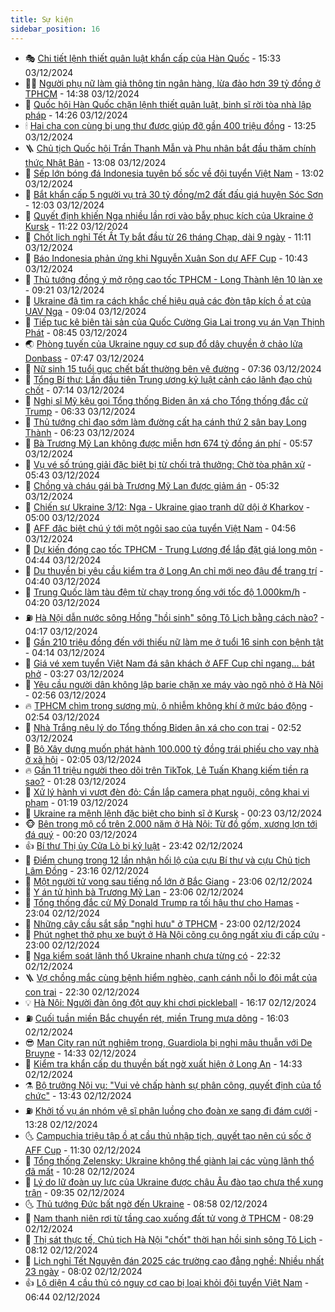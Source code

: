 ```yaml
---
title: Sự kiện
sidebar_position: 16
---
```


<!-- dantri-su-kien:START -->
- 🎭 [Chi tiết lệnh thiết quân luật khẩn cấp của Hàn Quốc](https://dantri.com.vn/the-gioi/chi-tiet-lenh-thiet-quan-luat-khan-cap-cua-han-quoc-20241203222432858.htm) - 15:33 03/12/2024
- 👨‍🏫 [Người phụ nữ làm giả thông tin ngân hàng, lừa đảo hơn 39 tỷ đồng ở TPHCM](https://dantri.com.vn/phap-luat/nguoi-phu-nu-lam-gia-thong-tin-ngan-hang-lua-dao-hon-39-ty-dong-o-tphcm-20241203200342510.htm) - 14:38 03/12/2024
- 🌮 [Quốc hội Hàn Quốc chặn lệnh thiết quân luật, binh sĩ rời tòa nhà lập pháp](https://dantri.com.vn/the-gioi/quoc-hoi-han-quoc-chan-lenh-thiet-quan-luat-binh-si-roi-toa-nha-lap-phap-20241203211539457.htm) - 14:26 03/12/2024
- 🕯 [Hai cha con cùng bị ung thư được giúp đỡ gần 400 triệu đồng](https://dantri.com.vn/tam-long-nhan-ai/hai-cha-con-cung-bi-ung-thu-duoc-giup-do-gan-400-trieu-dong-20241203150202615.htm) - 13:25 03/12/2024
- 🪜 [Chủ tịch Quốc hội Trần Thanh Mẫn và Phu nhân bắt đầu thăm chính thức Nhật Bản](https://dantri.com.vn/xa-hoi/chu-tich-quoc-hoi-tran-thanh-man-va-phu-nhan-bat-dau-tham-chinh-thuc-nhat-ban-20241203200718126.htm) - 13:08 03/12/2024
- 🐘 [Sếp lớn bóng đá Indonesia tuyên bố sốc về đội tuyển Việt Nam](https://dantri.com.vn/the-thao/sep-lon-bong-da-indonesia-tuyen-bo-soc-ve-doi-tuyen-viet-nam-20241203195839828.htm) - 13:02 03/12/2024
- 🤔 [Bắt khẩn cấp 5 người vụ trả 30 tỷ đồng/m2 đất đấu giá huyện Sóc Sơn](https://dantri.com.vn/phap-luat/bat-khan-cap-5-nguoi-vu-tra-30-ty-dongm2-dat-dau-gia-huyen-soc-son-20241203190325768.htm) - 12:03 03/12/2024
- 🧠 [Quyết định khiến Nga nhiều lần rơi vào bẫy phục kích của Ukraine ở Kursk](https://dantri.com.vn/the-gioi/quyet-dinh-khien-nga-nhieu-lan-roi-vao-bay-phuc-kich-cua-ukraine-o-kursk-20241203175030246.htm) - 11:22 03/12/2024
- 📝 [Chốt lịch nghỉ Tết Ất Tỵ bắt đầu từ 26 tháng Chạp, dài 9 ngày](https://dantri.com.vn/lao-dong-viec-lam/chot-lich-nghi-tet-at-ty-bat-dau-tu-26-thang-chap-dai-9-ngay-20241203170124017.htm) - 11:11 03/12/2024
- 🦏 [Báo Indonesia phản ứng khi Nguyễn Xuân Son dự AFF Cup](https://dantri.com.vn/the-thao/bao-indonesia-phan-ung-khi-nguyen-xuan-son-du-aff-cup-20241203173513597.htm) - 10:43 03/12/2024
- 🥰 [Thủ tướng đồng ý mở rộng cao tốc TPHCM - Long Thành lên 10 làn xe](https://dantri.com.vn/xa-hoi/thu-tuong-dong-y-mo-rong-cao-toc-tphcm-long-thanh-len-10-lan-xe-20241203161210025.htm) - 09:21 03/12/2024
- 🤗 [Ukraine đã tìm ra cách khắc chế hiệu quả các đòn tập kích ồ ạt của UAV Nga](https://dantri.com.vn/the-gioi/ukraine-da-tim-ra-cach-khac-che-hieu-qua-cac-don-tap-kich-o-at-cua-uav-nga-20241203143136040.htm) - 09:04 03/12/2024
- 🌈 [Tiếp tục kê biên tài sản của Quốc Cường Gia Lai trong vụ án Vạn Thịnh Phát](https://dantri.com.vn/phap-luat/tiep-tuc-ke-bien-tai-san-cua-quoc-cuong-gia-lai-trong-vu-an-van-thinh-phat-20241203140330061.htm) - 08:45 03/12/2024
- 🌏 [Phòng tuyến của Ukraine nguy cơ sụp đổ dây chuyền ở chảo lửa Donbass](https://dantri.com.vn/the-gioi/phong-tuyen-cua-ukraine-nguy-co-sup-do-day-chuyen-o-chao-lua-donbass-20241203135354447.htm) - 07:47 03/12/2024
- 💄 [Nữ sinh 15 tuổi gục chết bất thường bên vệ đường](https://dantri.com.vn/phap-luat/nu-sinh-15-tuoi-guc-chet-bat-thuong-ben-ve-duong-20241203141450180.htm) - 07:36 03/12/2024
- 👺 [Tổng Bí thư: Lần đầu tiên Trung ương kỷ luật cảnh cáo lãnh đạo chủ chốt](https://dantri.com.vn/xa-hoi/tong-bi-thu-lan-dau-tien-trung-uong-ky-luat-canh-cao-lanh-dao-chu-chot-20241203093055405.htm) - 07:14 03/12/2024
- 👹 [Nghị sĩ Mỹ kêu gọi Tổng thống Biden ân xá cho Tổng thống đắc cử Trump](https://dantri.com.vn/the-gioi/nghi-si-my-keu-goi-tong-thong-biden-an-xa-cho-tong-thong-dac-cu-trump-20241203121537342.htm) - 06:33 03/12/2024
- 🌊 [Thủ tướng chỉ đạo sớm làm đường cất hạ cánh thứ 2 sân bay Long Thành](https://dantri.com.vn/xa-hoi/thu-tuong-chi-dao-som-lam-duong-cat-ha-canh-thu-2-san-bay-long-thanh-20241203124936748.htm) - 06:23 03/12/2024
- 🤠 [Bà Trương Mỹ Lan không được miễn hơn 674 tỷ đồng án phí](https://dantri.com.vn/phap-luat/ba-truong-my-lan-khong-duoc-mien-hon-674-ty-dong-an-phi-20241203122405400.htm) - 05:57 03/12/2024
- 🎊 [Vụ vé số trúng giải đặc biệt bị từ chối trả thưởng: Chờ tòa phân xử](https://dantri.com.vn/xa-hoi/vu-ve-so-trung-giai-dac-biet-bi-tu-choi-tra-thuong-cho-toa-phan-xu-20241203121152502.htm) - 05:43 03/12/2024
- 🐘 [Chồng và cháu gái bà Trương Mỹ Lan được giảm án](https://dantri.com.vn/phap-luat/chong-va-chau-gai-ba-truong-my-lan-duoc-giam-an-20241202102901256.htm) - 05:32 03/12/2024
- 💂 [Chiến sự Ukraine 3/12: Nga - Ukraine giao tranh dữ dội ở Kharkov](https://dantri.com.vn/the-gioi/chien-su-ukraine-312-nga-ukraine-giao-tranh-du-doi-o-kharkov-20241203095139409.htm) - 05:00 03/12/2024
- 👹 [AFF đặc biệt chú ý tới một ngôi sao của tuyển Việt Nam](https://dantri.com.vn/the-thao/aff-dac-biet-chu-y-toi-mot-ngoi-sao-cua-tuyen-viet-nam-20241203113527455.htm) - 04:56 03/12/2024
- 🦒 [Dự kiến đóng cao tốc TPHCM - Trung Lương để lắp đặt giá long môn](https://dantri.com.vn/xa-hoi/du-kien-dong-cao-toc-tphcm-trung-luong-de-lap-dat-gia-long-mon-20241203113546722.htm) - 04:44 03/12/2024
- 🗽 [Du thuyền bị yêu cầu kiểm tra ở Long An chỉ mới neo đậu để trang trí](https://dantri.com.vn/xa-hoi/du-thuyen-bi-yeu-cau-kiem-tra-o-long-an-chi-moi-neo-dau-de-trang-tri-20241203112634045.htm) - 04:40 03/12/2024
- 💄 [Trung Quốc làm tàu đệm từ chạy trong ống với tốc độ 1.000km/h](https://dantri.com.vn/khoa-hoc-cong-nghe/trung-quoc-lam-tau-dem-tu-chay-trong-ong-voi-toc-do-1000kmh-20241203080533375.htm) - 04:20 03/12/2024
- ⛽️ [Hà Nội dẫn nước sông Hồng &quot;hồi sinh&quot; sông Tô Lịch bằng cách nào?](https://dantri.com.vn/xa-hoi/ha-noi-dan-nuoc-song-hong-hoi-sinh-song-to-lich-bang-cach-nao-20241203110454245.htm) - 04:17 03/12/2024
- 🥷 [Gần 210 triệu đồng đến với thiếu nữ làm mẹ ở tuổi 16 sinh con bệnh tật](https://dantri.com.vn/tam-long-nhan-ai/gan-210-trieu-dong-den-voi-thieu-nu-lam-me-o-tuoi-16-sinh-con-benh-tat-20241203065915563.htm) - 04:14 03/12/2024
- 🤖 [Giá vé xem tuyển Việt Nam đá sân khách ở AFF Cup chỉ ngang… bát phở](https://dantri.com.vn/the-thao/gia-ve-xem-tuyen-viet-nam-da-san-khach-o-aff-cup-chi-ngang-bat-pho-20241203102704300.htm) - 03:27 03/12/2024
- 🌊 [Yêu cầu người dân không lập barie chặn xe máy vào ngõ nhỏ ở Hà Nội](https://dantri.com.vn/doi-song/yeu-cau-nguoi-dan-khong-lap-barie-chan-xe-may-vao-ngo-nho-o-ha-noi-20241203093948324.htm) - 02:56 03/12/2024
- 🔥 [TPHCM chìm trong sương mù, ô nhiễm không khí ở mức báo động](https://dantri.com.vn/xa-hoi/tphcm-chim-trong-suong-mu-o-nhiem-khong-khi-o-muc-bao-dong-20241202232440849.htm) - 02:54 03/12/2024
- 🦏 [Nhà Trắng nêu lý do Tổng thống Biden ân xá cho con trai](https://dantri.com.vn/the-gioi/nha-trang-neu-ly-do-tong-thong-biden-an-xa-cho-con-trai-20241203074051445.htm) - 02:52 03/12/2024
- 🐘 [Bộ Xây dựng muốn phát hành 100.000 tỷ đồng trái phiếu cho vay nhà ở xã hội](https://dantri.com.vn/bat-dong-san/bo-xay-dung-muon-phat-hanh-100000-ty-dong-trai-phieu-cho-vay-nha-o-xa-hoi-20241203012455969.htm) - 02:05 03/12/2024
- 🔥 [Gần 11 triệu người theo dõi trên TikTok, Lê Tuấn Khang kiếm tiền ra sao?](https://dantri.com.vn/kinh-doanh/gan-11-trieu-nguoi-theo-doi-tren-tiktok-le-tuan-khang-kiem-tien-ra-sao-20241202235959057.htm) - 01:28 03/12/2024
- 💼 [Xử lý hành vi vượt đèn đỏ: Cần lắp camera phạt nguội, công khai vi phạm](https://dantri.com.vn/xa-hoi/xu-ly-hanh-vi-vuot-den-do-can-lap-camera-phat-nguoi-cong-khai-vi-pham-20241202230348303.htm) - 01:19 03/12/2024
- 🚀 [Ukraine ra mệnh lệnh đặc biệt cho binh sĩ ở Kursk](https://dantri.com.vn/the-gioi/ukraine-ra-menh-lenh-dac-biet-cho-binh-si-o-kursk-20241203065921143.htm) - 00:23 03/12/2024
- 🐵 [Bên trong mộ cổ trên 2.000 năm ở Hà Nội: Từ đồ gốm, xương lợn tới đá quý](https://dantri.com.vn/doi-song/ben-trong-mo-co-tren-2000-nam-o-ha-noi-tu-do-gom-xuong-lon-toi-da-quy-20241202152446379.htm) - 00:20 03/12/2024
- 👍 [Bí thư Thị ủy Cửa Lò bị kỷ luật](https://dantri.com.vn/xa-hoi/bi-thu-thi-uy-cua-lo-bi-ky-luat-20241202224326774.htm) - 23:42 02/12/2024
- 🚦 [Điểm chung trong 12 lần nhận hối lộ của cựu Bí thư và cựu Chủ tịch Lâm Đồng](https://dantri.com.vn/phap-luat/diem-chung-trong-12-lan-nhan-hoi-lo-cua-cuu-bi-thu-va-cuu-chu-tich-lam-dong-20241202234749267.htm) - 23:16 02/12/2024
- 🥸 [Một người tử vong sau tiếng nổ lớn ở Bắc Giang](https://dantri.com.vn/xa-hoi/mot-nguoi-tu-vong-sau-tieng-no-lon-o-bac-giang-20241203000431714.htm) - 23:06 02/12/2024
- 🥷 [Y án tử hình bà Trương Mỹ Lan](https://dantri.com.vn/phap-luat/y-an-tu-hinh-ba-truong-my-lan-20241202195727373.htm) - 23:06 02/12/2024
- 🤡 [Tổng thống đắc cử Mỹ Donald Trump ra tối hậu thư cho Hamas](https://dantri.com.vn/the-gioi/tong-thong-dac-cu-my-donald-trump-ra-toi-hau-thu-cho-hamas-20241203055727509.htm) - 23:04 02/12/2024
- 🥳 [Những cây cầu sắt sắp &quot;nghỉ hưu&quot; ở TPHCM](https://dantri.com.vn/xa-hoi/nhung-cay-cau-sat-sap-nghi-huu-o-tphcm-20241130153621037.htm) - 23:00 02/12/2024
- 🤩 [Phút nghẹt thở phụ xe buýt ở Hà Nội cõng cụ ông ngất xỉu đi cấp cứu](https://dantri.com.vn/lao-dong-viec-lam/phut-nghet-tho-phu-xe-buyt-o-ha-noi-cong-cu-ong-ngat-xiu-di-cap-cuu-20241202172401521.htm) - 23:00 02/12/2024
- 🎡 [Nga kiểm soát lãnh thổ Ukraine nhanh chưa từng có](https://dantri.com.vn/the-gioi/nga-kiem-soat-lanh-tho-ukraine-nhanh-chua-tung-co-20241203052039636.htm) - 22:32 02/12/2024
- 🪜 [Vợ chồng mắc cùng bệnh hiểm nghèo, canh cánh nỗi lo đôi mắt của con trai](https://dantri.com.vn/tam-long-nhan-ai/vo-chong-mac-cung-benh-hiem-ngheo-canh-canh-noi-lo-doi-mat-cua-con-trai-20241202063237616.htm) - 22:30 02/12/2024
- 💡 [Hà Nội: Người đàn ông đột quỵ khi chơi pickleball](https://dantri.com.vn/suc-khoe/ha-noi-nguoi-dan-ong-dot-quy-khi-choi-pickleball-20241202231324005.htm) - 16:17 02/12/2024
- ⛽️ [Cuối tuần miền Bắc chuyển rét, miền Trung mưa dông](https://dantri.com.vn/xa-hoi/cuoi-tuan-mien-bac-chuyen-ret-mien-trung-mua-dong-20241202225522923.htm) - 16:03 02/12/2024
- 😎 [Man City rạn nứt nghiêm trọng, Guardiola bị nghi mâu thuẫn với De Bruyne](https://dantri.com.vn/the-thao/man-city-ran-nut-nghiem-trong-guardiola-bi-nghi-mau-thuan-voi-de-bruyne-20241202213304756.htm) - 14:33 02/12/2024
- 🗽 [Kiểm tra khẩn cấp du thuyền bất ngờ xuất hiện ở Long An](https://dantri.com.vn/xa-hoi/kiem-tra-khan-cap-du-thuyen-bat-ngo-xuat-hien-o-long-an-20241202205926595.htm) - 14:33 02/12/2024
- ⚗️ [Bộ trưởng Nội vụ: &quot;Vui vẻ chấp hành sự phân công, quyết định của tổ chức&quot;](https://dantri.com.vn/xa-hoi/bo-truong-noi-vu-vui-ve-chap-hanh-su-phan-cong-quyet-dinh-cua-to-chuc-20241202202858611.htm) - 13:43 02/12/2024
- ⛽️ [Khởi tố vụ án nhóm vệ sĩ phân luồng cho đoàn xe sang đi đám cưới](https://dantri.com.vn/phap-luat/khoi-to-vu-an-nhom-ve-si-phan-luong-cho-doan-xe-sang-di-dam-cuoi-20241202192454795.htm) - 13:28 02/12/2024
- 🌜 [Campuchia triệu tập ồ ạt cầu thủ nhập tịch, quyết tạo nên cú sốc ở AFF Cup](https://dantri.com.vn/the-thao/campuchia-trieu-tap-o-at-cau-thu-nhap-tich-quyet-tao-nen-cu-soc-o-aff-cup-20241202174037746.htm) - 11:30 02/12/2024
- 🦩 [Tổng thống Zelensky: Ukraine không thể giành lại các vùng lãnh thổ đã mất](https://dantri.com.vn/the-gioi/tong-thong-zelensky-ukraine-khong-the-gianh-lai-cac-vung-lanh-tho-da-mat-20241202171232713.htm) - 10:28 02/12/2024
- 🦒 [Lý do lữ đoàn uy lực của Ukraine được châu Âu đào tạo chưa thể xung trận](https://dantri.com.vn/the-gioi/ly-do-lu-doan-uy-luc-cua-ukraine-duoc-chau-au-dao-tao-chua-the-xung-tran-20241202160431137.htm) - 09:35 02/12/2024
- 🌜 [Thủ tướng Đức bất ngờ đến Ukraine](https://dantri.com.vn/the-gioi/thu-tuong-duc-bat-ngo-den-ukraine-20241202152446359.htm) - 08:58 02/12/2024
- 🐎 [Nam thanh niên rơi từ tầng cao xuống đất tử vong ở TPHCM](https://dantri.com.vn/xa-hoi/nam-thanh-nien-roi-tu-tang-cao-xuong-dat-tu-vong-o-tphcm-20241202150153412.htm) - 08:29 02/12/2024
- 🌋 [Thị sát thực tế, Chủ tịch Hà Nội &quot;chốt&quot; thời hạn hồi sinh sông Tô Lịch](https://dantri.com.vn/xa-hoi/thi-sat-thuc-te-chu-tich-ha-noi-chot-thoi-han-hoi-sinh-song-to-lich-20241202150126099.htm) - 08:12 02/12/2024
- 🧰 [Lịch nghỉ Tết Nguyên đán 2025 các trường cao đẳng nghề: Nhiều nhất 23 ngày](https://dantri.com.vn/giao-duc/lich-nghi-tet-nguyen-dan-2025-cac-truong-cao-dang-nghe-nhieu-nhat-23-ngay-20241202145431321.htm) - 08:02 02/12/2024
- 👍 [Lộ diện 4 cầu thủ có nguy cơ cao bị loại khỏi đội tuyển Việt Nam](https://dantri.com.vn/the-thao/lo-dien-4-cau-thu-co-nguy-co-cao-bi-loai-khoi-doi-tuyen-viet-nam-20241202134215128.htm) - 06:44 02/12/2024<!-- dantri-su-kien:END -->
